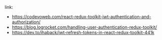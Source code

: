 link:

- https://codevoweb.com/react-redux-toolkit-jwt-authentication-and-authorization/
- https://blog.logrocket.com/handling-user-authentication-redux-toolkit/
- https://dev.to/ihaback/jwt-refresh-tokens-in-react-redux-toolkit-441k
